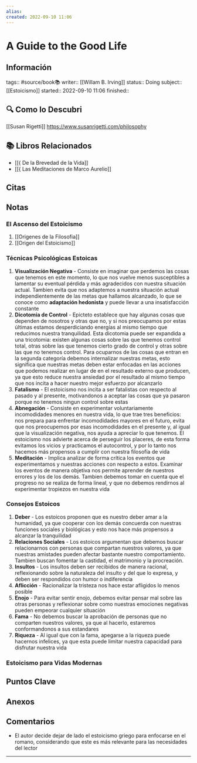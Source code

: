 ```yaml
---
alias: 
created: 2022-09-10 11:06
---
```

# A Guide to the Good Life
## Información
tags:: #source/book📚 
writer:: [[Willam B. Irving]]
status:: Doing
subject:: [[Estoicismo]]
started:: 2022-09-10 11:06
finished::

## 🔍 Como lo Descubri
[[Susan Rigetti]] https://www.susanrigetti.com/philosophy

## 📚 Libros Relacionados
- [[{ De la Brevedad de la Vida]]
- [[{ Las Meditaciones de Marco Aurelio]]

## Citas

## Notas
### El Ascenso del Estoicismo
1. [[Origenes de la Filosofia]]
2. [[Origen del Estoicismo]]
### Técnicas Psicológicas Estoicas
1. **Visualización Negativa** - Consiste en imaginar que perdemos las cosas que tenemos en este momento, lo que nos vuelve menos susceptibles a lamentar su eventual pérdida y más agradecidos con nuestra situación actual. Tambien evita que nos adaptemos a nuestra situación actual independientemente de las metas que hallamos alcanzado, lo que se conoce como **adaptación hedonista** y puede llevar a una insatisfacción constante
2. **Dicotomia de Control** - Epicteto establece que hay algunas cosas que dependen de nosotros y otras que no, y si nos preocupamos por estas últimas estamos desperdiciando energías al mismo tiempo que reducimos nuestra tranquilidad. Esta dicotomia puede ser expandida a una tricotomia: existen algunas cosas sobre las que tenemos control total, otras sobre las que tenemos cierto grado de control y otras sobre las que no tenemos control. Para ocuparnos de las cosas que entran en la segunda categoría debemos internalizar nuestras metas, esto significa que nuestras metas deben estar enfocadas en las acciones que podemos realizar en lugar de en el resultado externo que producen, ya que esto reduce nuestra ansiedad por el resultado al mismo tiempo que nos incita a hacer nuestro mejor esfuerzo por alcanzarlo
3. **Fatalismo** - El estoicismo nos incita a ser fatalistas con respecto al pasado y al presente, motivandonos a aceptar las cosas que ya pasaron porque no tenemos ningun control sobre estas
4. **Abnegación** - Consiste en experimentar voluntariamente incomodidades menores en nuestra vida, lo que trae tres beneficios: nos prepara para enfrentar incomodidades mayores en el futuro, evita que nos preocupemos por esas incomodidades en el presente y, al igual que la visualización negativa, nos ayuda a apreciar lo que tenemos. El estoicismo nos advierte acerca de perseguir los placeres, de esta forma evitamos los vicios y practicamos el autocontrol, y por lo tanto nos hacemos más propensos a cumplir con nuestra filosofía de vida
5. **Meditación** - Implica analizar de forma crítica los eventos que experimentamos y nuestras acciones con respecto a estos. Examinar los eventos de manera objetiva nos permite aprender de nuestros errores y los de los demás. Tambien debemos tomar en cuenta que el progreso no se realiza de forma lineal, y que no debemos rendirnos al experimentar tropiezos en nuestra vida
### Consejos Estoicos
1. **Deber** - Los estoicos proponen que es nuestro deber amar a la humanidad, ya que cooperar con los demás concuerda con nuestras funciones sociales y biológicas y esto nos hace más propensos a alcanzar la tranquilidad
2. **Relaciones Sociales** - Los estoicos argumentan que debemos buscar relacionarnos con personas que compartan nuestros valores, ya que nuestras amistades pueden afectar bastante nuestro comportamiento. Tambien buscan fomentar la castidad, el matrimonio y la procreación.
3. **Insultos** - Los insultos deben ser recibidos de manera racional, reflexionando sobre la naturaleza del insulto y del que lo expresa, y deben ser respondidos con humor o indiferencia
4. **Aflicción** - Racionalizar la tristeza nos hace estar afligidos lo menos posible
5. **Enojo** - Para evitar sentir enojo, debemos evitar pensar mal sobre las otras personas y reflexionar sobre como nuestras emociones negativas pueden empeorar cualquier situación
6. **Fama** - No debemos buscar la aprobación de personas que no comparten nuestros valores, ya que al hacerlo, estaremos conformandonos a sus estandares
7. **Riqueza** - Al igual que con la fama, apegarse a la riqueza puede hacernos infelices, ya que esta puede limitar nuestra capacidad para disfrutar nuestra vida
### Estoicismo para Vidas Modernas

## Puntos Clave

## Anexos

## Comentarios
- El autor decide dejar de lado el estoicismo griego para enfocarse en el romano, considerando que este es más relevante para las necesidades del lector
___

